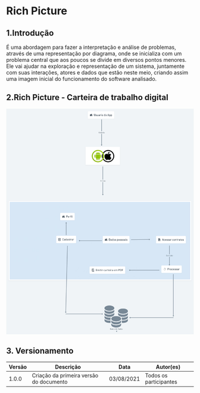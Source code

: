 # Rich Picture

## 1.Introdução

É uma abordagem para fazer a interpretação e análise de problemas, através de uma representação por diagrama, onde se inicializa com um problema central que aos poucos se divide em diversos pontos menores. Ele vai ajudar na exploração e representação de um sistema, juntamente com suas interações, atores e dados que estão neste meio, criando assim uma imagem inicial do funcionamento do software analisado.

## 2.Rich Picture - Carteira de trabalho digital

![Rich Picture](../assets/richPicture.png)

## 3. Versionamento

| Versão | Descrição                               | Data       | Autor(es)              |
| ------ | --------------------------------------- | ---------- | ---------------------- |
| 1.0.0  | Criação da primeira versão do documento | 03/08/2021 | Todos os participantes |